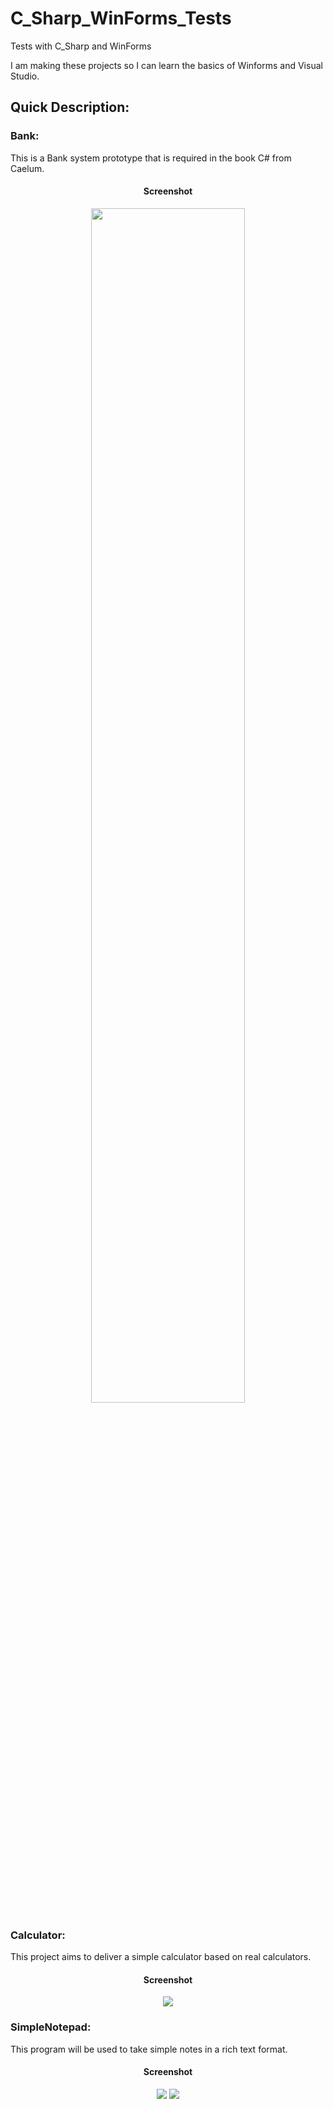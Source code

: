 # C_Sharp_WinForms_Tests
Tests with C_Sharp and WinForms

I am making these projects so I can learn the basics of Winforms and Visual Studio.

<h2>Quick Description:</h2>

<h3>Bank:</h3>
<p>This is a Bank system prototype that is required in the book C# from Caelum.</p>

<div align="center">
  <h4>Screenshot</h4>
  <img src="https://i.postimg.cc/fkn9KgRq/bank1.png" width="70%" </img> 
</div>

<h3>Calculator:</h3>
<p>This project aims to deliver a simple calculator based on real calculators.</p>

<div align="center">
  <h4>Screenshot</h4>
  <img src="https://i.postimg.cc/tJV6FHpV/calculator1.png" </img> 
</div>

<h3>SimpleNotepad:</h3>
<p>This program will be used to take simple notes in a rich text format.</p>

<div align="center">
  <h4>Screenshot</h4>
  <img src="https://i.postimg.cc/fWHqK7Zz/simple-Notepad1.png" </img> 
  <img src="https://i.postimg.cc/PrP3FLrm/simple-Notepad2.png" </img> 
</div>




